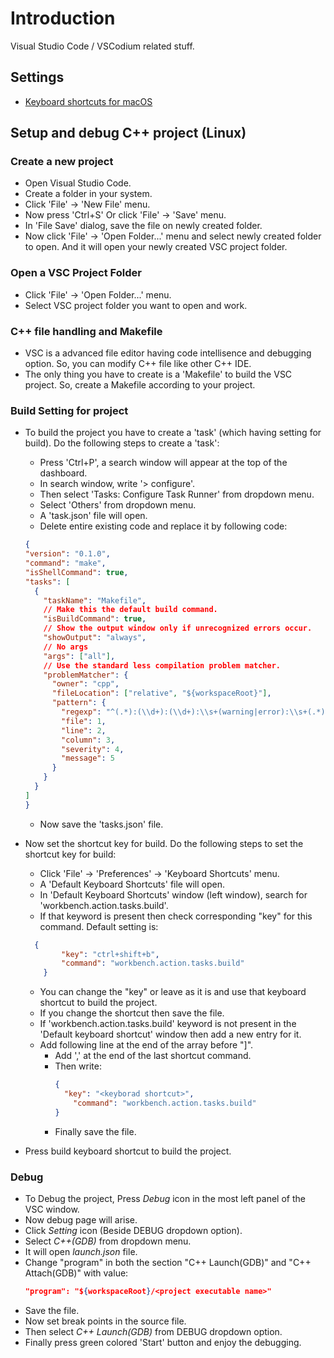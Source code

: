 # Introduction

Visual Studio Code / VSCodium related stuff.

## Settings

- [Keyboard shortcuts for macOS](https://code.visualstudio.com/shortcuts/keyboard-shortcuts-macos.pdf)

## Setup and debug C++ project (Linux)

### Create a new project

- Open Visual Studio Code.
- Create a folder in your system.
- Click 'File' -> 'New File' menu.
- Now press 'Ctrl+S' Or click 'File' -> 'Save' menu.
- In 'File Save' dialog, save the file on newly created folder.
- Now click 'File' -> 'Open Folder...' menu and select newly created folder to open. And it will open your newly created VSC project folder.

### Open a VSC Project Folder

- Click 'File' -> 'Open Folder...' menu.
- Select VSC project folder you want to open and work.

### C++ file handling and Makefile

- VSC is a advanced file editor having code intellisence and debugging option. So, you can modify C++ file like other C++ IDE.
- The only thing you have to create is a 'Makefile' to build the VSC project. So, create a Makefile according to your project.

### Build Setting for project

- To build the project you have to create a 'task' (which having setting for build). Do the following steps to create a 'task':
	- Press 'Ctrl+P', a search window will appear at the top of the dashboard.
	- In search window, write '> configure'.
	- Then select 'Tasks: Configure Task Runner' from dropdown menu.
	- Select 'Others' from dropdown menu.
	- A 'task.json' file will open.
	- Delete entire existing code and replace it by following code:

	```json
	{
    "version": "0.1.0",
    "command": "make",
    "isShellCommand": true,
    "tasks": [
      {
        "taskName": "Makefile",
        // Make this the default build command.
        "isBuildCommand": true,
        // Show the output window only if unrecognized errors occur.
        "showOutput": "always",
        // No args
        "args": ["all"],
        // Use the standard less compilation problem matcher.
        "problemMatcher": {
          "owner": "cpp",
          "fileLocation": ["relative", "${workspaceRoot}"],
          "pattern": {
            "regexp": "^(.*):(\\d+):(\\d+):\\s+(warning|error):\\s+(.*)$",
            "file": 1,
            "line": 2,
            "column": 3,
            "severity": 4,
            "message": 5
          }
        }
      }
    ]
	}
	```

	- Now save the 'tasks.json' file.
- Now set the shortcut key for build. Do the following steps to set the shortcut key for build:
	- Click 'File' -> 'Preferences' -> 'Keyboard Shortcuts' menu.
	- A 'Default Keyboard Shortcuts' file will open.
	- In 'Default Keyboard Shortcuts' window (left window), search for 'workbench.action.tasks.build'.
	- If that keyword is present then check corresponding "key" for this command. Default setting is:

	```json
	  {
			"key": "ctrl+shift+b",
			"command": "workbench.action.tasks.build"
		}
	```
	- You can change the "key" or leave as it is and use that keyboard shortcut to build the project.
	- If you change the shortcut then save the file.
	- If 'workbench.action.tasks.build' keyword is not present in the 'Default keyboard shortcut' window then add a new entry for it.
	- Add following line at the end of the array before "]".
	  - Add ',' at the end of the last shortcut command.
	  - Then write:
		```json
		{
		  "key": "<keyborad shortcut>",
			"command": "workbench.action.tasks.build"
		}
		```
	  - Finally save the file.
- Press build keyboard shortcut to build the project.


### Debug

- To Debug the project, Press _Debug_ icon in the most left panel of the VSC window.
- Now debug page will arise.
- Click _Setting_ icon (Beside DEBUG dropdown option).
- Select _C++(GDB)_ from dropdown menu.
- It will open _launch.json_ file.
- Change "program" in both the section "C++ Launch(GDB)" and "C++ Attach(GDB)" with value:
  ```json
  "program": "${workspaceRoot}/<project executable name>"
  ```
- Save the file.
- Now set break points in the source file.
- Then select _C++ Launch(GDB)_ from DEBUG dropdown option.
- Finally press green colored 'Start' button and enjoy the debugging.
